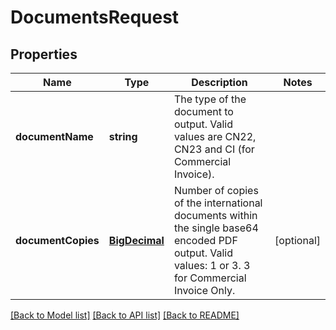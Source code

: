 # DocumentsRequest

## Properties
Name | Type | Description | Notes
------------ | ------------- | ------------- | -------------
**documentName** | **string** | The type of the document to output. Valid values are CN22, CN23 and CI (for Commercial Invoice). | 
**documentCopies** | [**BigDecimal**](BigDecimal.md) | Number of copies of the international documents within the single base64 encoded PDF output. Valid values: 1 or 3. 3 for Commercial Invoice Only. | [optional] 

[[Back to Model list]](../README.md#documentation-for-models) [[Back to API list]](../README.md#documentation-for-api-endpoints) [[Back to README]](../README.md)

